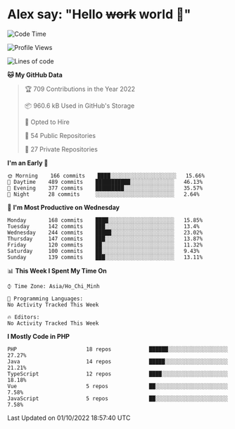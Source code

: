 # Alex say: "Hello ~~work~~ world 🐾"

<!--START_SECTION:waka-->
![Code Time](http://img.shields.io/badge/Code%20Time-838%20hrs%2047%20mins-blue)

![Profile Views](http://img.shields.io/badge/Profile%20Views-3-blue)

![Lines of code](https://img.shields.io/badge/From%20Hello%20World%20I%27ve%20Written-1%20Million%20lines%20of%20code-blue)

**🐱 My GitHub Data** 

> 🏆 709 Contributions in the Year 2022
 > 
> 📦 960.6 kB Used in GitHub's Storage 
 > 
> 💼 Opted to Hire
 > 
> 📜 54 Public Repositories 
 > 
> 🔑 27 Private Repositories  
 > 
**I'm an Early 🐤** 

```text
🌞 Morning    166 commits    ████░░░░░░░░░░░░░░░░░░░░░   15.66% 
🌆 Daytime    489 commits    ███████████░░░░░░░░░░░░░░   46.13% 
🌃 Evening    377 commits    █████████░░░░░░░░░░░░░░░░   35.57% 
🌙 Night      28 commits     ░░░░░░░░░░░░░░░░░░░░░░░░░   2.64%

```
📅 **I'm Most Productive on Wednesday** 

```text
Monday       168 commits    ████░░░░░░░░░░░░░░░░░░░░░   15.85% 
Tuesday      142 commits    ███░░░░░░░░░░░░░░░░░░░░░░   13.4% 
Wednesday    244 commits    █████░░░░░░░░░░░░░░░░░░░░   23.02% 
Thursday     147 commits    ███░░░░░░░░░░░░░░░░░░░░░░   13.87% 
Friday       120 commits    ██░░░░░░░░░░░░░░░░░░░░░░░   11.32% 
Saturday     100 commits    ██░░░░░░░░░░░░░░░░░░░░░░░   9.43% 
Sunday       139 commits    ███░░░░░░░░░░░░░░░░░░░░░░   13.11%

```


📊 **This Week I Spent My Time On** 

```text
⌚︎ Time Zone: Asia/Ho_Chi_Minh

💬 Programming Languages: 
No Activity Tracked This Week

🔥 Editors: 
No Activity Tracked This Week

```

**I Mostly Code in PHP** 

```text
PHP                      18 repos            ██████░░░░░░░░░░░░░░░░░░░   27.27% 
Java                     14 repos            █████░░░░░░░░░░░░░░░░░░░░   21.21% 
TypeScript               12 repos            ████░░░░░░░░░░░░░░░░░░░░░   18.18% 
Vue                      5 repos             ██░░░░░░░░░░░░░░░░░░░░░░░   7.58% 
JavaScript               5 repos             ██░░░░░░░░░░░░░░░░░░░░░░░   7.58%

```



 Last Updated on 01/10/2022 18:57:40 UTC
<!--END_SECTION:waka-->
